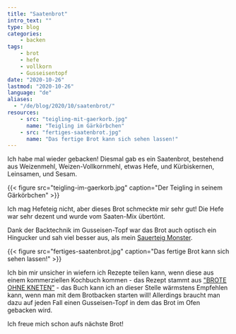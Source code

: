```yaml
---
title: "Saatenbrot"
intro_text: ""
type: blog
categories:
    - backen
tags:
    - brot
    - hefe
    - vollkorn
    - Gusseisentopf
date: "2020-10-26"
lastmod: "2020-10-26"
language: "de"
aliases:
  - "/de/blog/2020/10/saatenbrot/"
resources:
    - src: "teigling-mit-gaerkorb.jpg"
      name: "Teigling im Gärkörbchen"
    - src: "fertiges-saatenbrot.jpg"
      name: "Das fertige Brot kann sich sehen lassen!"
---
```


Ich habe mal wieder gebacken! Diesmal gab es ein Saatenbrot, bestehend aus Weizenmehl, Weizen-Vollkornmehl, etwas Hefe, und Kürbiskernen, Leinsamen, und Sesam. 
<!-- more -->
{{< figure src="teigling-im-gaerkorb.jpg" caption="Der Teigling in seinem Gärkörbchen" >}}

Ich mag Hefeteig nicht, aber dieses Brot schmeckte mir sehr gut! Die Hefe war sehr dezent und wurde vom Saaten-Mix übertönt.

Dank der Backtechnik im Gusseisen-Topf war das Brot auch optisch ein Hingucker und sah viel besser aus, als mein [Sauerteig Monster](/de/blog/2020/09/ich-buk-sauerteig-brot/).

{{< figure src="fertiges-saatenbrot.jpg" caption="Das fertige Brot kann sich sehen lassen!" >}}

Ich bin mir unsicher in wiefern ich Rezepte teilen kann, wenn diese aus einem kommerziellen Kochbuch kommen - das Rezept stammt aus ["BROTE OHNE KNETEN"](https://www.gu.de/produkte/kochen-verwoehnen/backen-und-suessspeisen/brote-ohne-kneten-weber-2017/) - das Buch kann ich an dieser Stelle wärmstens Empfehlen kann, wenn man mit dem Brotbacken starten will! Allerdings braucht man dazu auf jeden Fall einen Gusseisen-Topf in dem das Brot im Ofen gebacken wird.

Ich freue mich schon aufs nächste Brot!